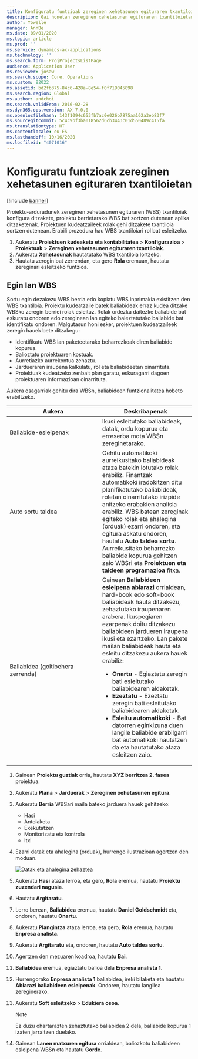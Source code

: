 ```yaml
---
title: Konfiguratu funtzioak zereginen xehetasunen egituraren txantiloietan
description: Gai honetan zereginen xehetasunen egituraren txantiloietan informazioa konfiguratzeari buruzko informazioa eskaintzen da.
author: Yowelle
manager: AnnBe
ms.date: 09/01/2020
ms.topic: article
ms.prod: ''
ms.service: dynamics-ax-applications
ms.technology: ''
ms.search.form: ProjProjectsListPage
audience: Application User
ms.reviewer: josaw
ms.search.scope: Core, Operations
ms.custom: 82022
ms.assetid: bd2fb375-84c6-428a-8e54-f0f719045898
ms.search.region: Global
ms.author: andchoi
ms.search.validFrom: 2016-02-28
ms.dyn365.ops.version: AX 7.0.0
ms.openlocfilehash: 143f1094c653fb7ac0e026b7875aa162a3eb83f7
ms.sourcegitcommit: 5c4c9bf3ba018562d6cb3443c01d550489c415fa
ms.translationtype: HT
ms.contentlocale: eu-ES
ms.lasthandoff: 10/16/2020
ms.locfileid: "4071016"
---
```

# <a name="set-up-roles-on-work-breakdown-structure-templates"></a>Konfiguratu funtzioak zereginen xehetasunen egituraren txantiloietan

[!include [banner](../includes/banner.md)]

Proiektu-arduradunek zereginen xehetasunen egituraren (WBS) txantiloiak konfigura ditzakete, proiektu berrietarako WBS bat sortzen dutenean aplika ditzaketenak. Proiektuen kudeatzaileek rolak gehi ditzakete txantiloia sortzen dutenean. Erabili prozedura hau WBS txantiloiari rol bat esleitzeko.

1. Aukeratu **Proiektuen kudeaketa eta kontabilitatea** > **Konfigurazioa** > **Proiektuak** > **Zereginen xehetasunen egituraren txantiloiak**.
2. Aukeratu **Xehetasunak** hautatutako WBS txantiloia lortzeko.
3. Hautatu zeregin bat zerrendan, eta gero **Rola** eremuan, hautatu zereginari esleitzeko funtzioa.

## <a name="work-with-a-wbs"></a>Egin lan WBS

Sortu egin dezakezu WBS berria edo kopiatu WBS inprimakia existitzen den WBS txantiloia. Proiektu kudeatzaile batek baliabideak erraz kudea ditzake WBSko zeregin berriei rolak esleituz. Rolak ordezka daitezke baliabide bat eskuratu ondoren edo zereginean lan egiteko baieztatutako baliabide bat identifikatu ondoren. Malgutasun honi esker, proiektuen kudeatzaileek zeregin hauek bete ditzakegu:

- Identifikatu WBS lan paketeetarako beharrezkoak diren baliabide kopurua.
- Balioztatu proiektuaren kostuak.
- Aurretiazko aurrekontua zehaztu.
- Jardueraren iraupena kalkulatu, rol eta baliabideetan oinarrituta.
- Proiektuak kudeatzeko zenbait plan garatu, eskuragarri dagoen proiektuaren informazioan oinarrituta.

Aukera osagarriak gehitu dira WBSn, baliabideen funtzionalitatea hobeto erabiltzeko.

<table>
<colgroup>
<col width="50%" />
<col width="50%" />
</colgroup>
<thead>
<tr class="header">
<th>Aukera</th>
<th>Deskribapenak</th>
</tr>
</thead>
<tbody>
<tr class="odd">
<td>Baliabide-esleipenak</td>
<td>Ikusi esleitutako baliabideak, datak, ordu kopurua eta erreserba mota WBSn zereginetarako.</td>
</tr>
<tr class="even">
<td>Auto sortu taldea</td>
<td>Gehitu automatikoki aurreikusitako baliabideak ataza batekin lotutako rolak erabiliz. Finantzak automatikoki iradokitzen ditu planifikatutako baliabideak, roletan oinarritutako irizpide anitzeko erabakien analisia erabiliz. WBS batean zereginak egiteko rolak eta ahalegina (orduak) ezarri ondoren, eta egitura askatu ondoren, hautatu <strong>Auto taldea sortu</strong>. Aurreikusitako beharrezko baliabide kopurua gehitzen zaio WBSri eta <strong>Proiektuen eta taldeen programazioa</strong> fitxa.</td>
</tr>
<tr class="odd">
<td>Baliabidea (goitibehera zerrenda)</td>
<td>Gainean <strong>Baliabideen esleipena abiarazi</strong> orrialdean, hard-book edo soft-book baliabideak hauta ditzakezu, zehaztutako iraupenaren arabera. Ikuspegiaren ezarpenak doitu ditzakezu baliabideen jardueren iraupena ikusi eta ezartzeko. Lan pakete mailan baliabideak hauta eta esleitu ditzakezu aukera hauek erabiliz:
<ul>
<li><strong>Onartu</strong> - Egiaztatu zeregin bati esleitutako baliabidearen aldaketak.</li>
<li><strong>Ezeztatu</strong> - Ezeztatu zeregin bati esleitutako baliabidearen aldaketak.</li>
<li><strong>Esleitu automatikoki</strong> - Bat datorren eginkizuna duen langile baliabide erabilgarri bat automatikoki hautatzen da eta hautatutako ataza esleitzen zaio.</li>
</ul></td>
</tr>
</tbody>
</table>

1. Gainean **Proiektu guztiak** orria, hautatu **XYZ berritzea 2. fasea** proiektua.
2. Aukeratu **Plana** > **Jarduerak** > **Zereginen xehetasunen egitura**.
3. Aukeratu **Berria** WBSari maila bateko jarduera hauek gehitzeko:

    - Hasi
    - Antolaketa
    - Exekutatzen
    - Monitorizatu eta kontrola
    - Itxi

4. Ezarri datak eta ahalegina (orduak), hurrengo ilustrazioan agertzen den moduan.

    [![Datak eta ahalegina zehaztea](./media/projectresourcing10.jpg)](./media/projectresourcing10.jpg)

5. Aukeratu **Hasi** ataza lerroa, eta gero, **Rola** eremua, hautatu **Proiektu zuzendari nagusia**.
6. Hautatu **Argitaratu**.
7. Lerro berean, **Baliabidea** eremua, hautatu **Daniel Goldschmidt** eta, ondoren, hautatu **Onartu**.
8. Aukeratu **Plangintza** ataza lerroa, eta gero, **Rola** eremua, hautatu **Enpresa analista**.
9. Aukeratu **Argitaratu** eta, ondoren, hautatu **Auto taldea sortu**.
10. Agertzen den mezuaren koadroa, hautatu **Bai**.
11. **Baliabidea** eremua, egiaztatu balioa dela **Enpresa analista 1**.
12. Hurrengorako **Enpresa analista 1** baliabidea, ireki bilaketa eta hautatu **Abiarazi baliabideen esleipenak**. Ondoren, hautatu langilea zereginerako.
13. Aukeratu **Soft esleitzeko** &gt; **Edukiera osoa**.

    > [!NOTE] 
    > Ez duzu ohartarazten zehaztutako baliabidea 2 dela, baliabide kopurua 1 izaten jarraitzen duelako.

14. Gainean **Lanen matxuren egitura** orrialdean, baliozkotu baliabideen esleipena WBSn eta hautatu **Gorde**.
